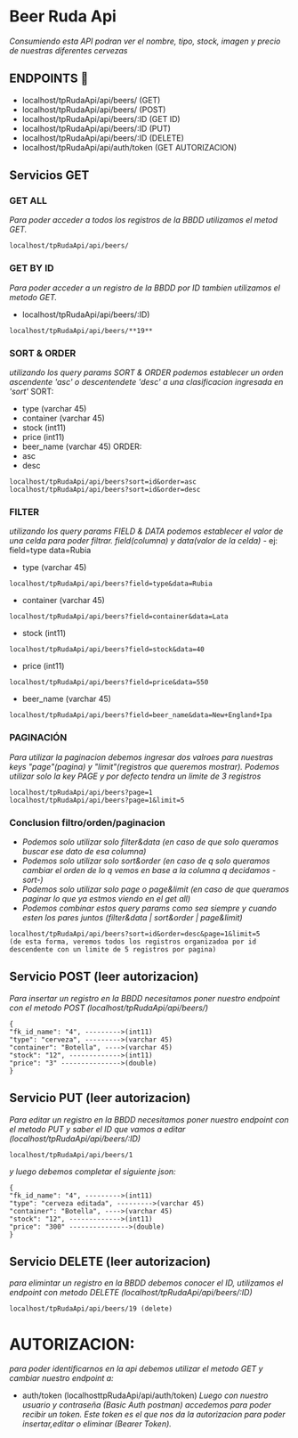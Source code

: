 # Beer Ruda Api

_Consumiendo esta API podran ver el nombre, tipo, stock, imagen y precio de nuestras diferentes cervezas_

## ENDPOINTS 🚀

* localhost/tpRudaApi/api/beers/ (GET)
* localhost/tpRudaApi/api/beers/ (POST)
* localhost/tpRudaApi/api/beers/:ID (GET ID)
* localhost/tpRudaApi/api/beers/:ID (PUT)
* localhost/tpRudaApi/api/beers/:ID (DELETE)
* localhost/tpRudaApi/api/auth/token (GET AUTORIZACION)

## Servicios GET
### GET ALL
 _Para poder acceder a todos los registros de la BBDD utilizamos el metod GET._
```
localhost/tpRudaApi/api/beers/  
```
### GET BY ID
_Para poder acceder a un registro de la BBDD por ID tambien utilizamos el metodo GET._
* localhost/tpRudaApi/api/beers/:ID)
```
localhost/tpRudaApi/api/beers/**19**
```
### SORT & ORDER
_utilizando los query params SORT & ORDER podemos establecer un orden ascendente 'asc' o descentendete 'desc' a una clasificacion ingresada en 'sort'_
SORT:
* type (varchar 45)
* container (varchar 45)
* stock (int11)
* price (int11)
* beer_name (varchar 45)
ORDER:
* asc
* desc
```
localhost/tpRudaApi/api/beers?sort=id&order=asc
localhost/tpRudaApi/api/beers?sort=id&order=desc
```

### FILTER
_utilizando los query params FIELD & DATA podemos establecer el valor de una celda para poder filtrar. field(columna) y data(valor de la celda)_ - ej: field=type data=Rubia
       
* type (varchar 45) 
```
localhost/tpRudaApi/api/beers?field=type&data=Rubia
```
* container (varchar 45)
```
localhost/tpRudaApi/api/beers?field=container&data=Lata
```
* stock (int11) 
```
localhost/tpRudaApi/api/beers?field=stock&data=40
```
* price (int11) 
```
localhost/tpRudaApi/api/beers?field=price&data=550
```
* beer_name (varchar 45) 
```
localhost/tpRudaApi/api/beers?field=beer_name&data=New+England+Ipa
```
### PAGINACIÓN
_Para utilizar la paginacion debemos ingresar dos valroes para nuestras keys "page"(pagina) y "limit"(registros que queremos mostrar). Podemos utilizar solo la key PAGE y por defecto tendra un limite de 3 registros_   
```
localhost/tpRudaApi/api/beers?page=1
localhost/tpRudaApi/api/beers?page=1&limit=5    
```
### Conclusion filtro/orden/paginacion
* _Podemos solo utilizar solo filter&data (en caso de que solo queramos buscar ese dato de esa columna)_
* _Podemos solo utilizar solo sort&order (en caso de q solo queramos cambiar el orden de lo q vemos en base a la columna q decidamos -sort-)_
* _Podemos solo utilizar solo page o page&limit (en caso de que queramos paginar lo que ya estmos viendo en el get all)_
* _Podemos combinar estos query params como sea siempre y cuando esten los pares juntos (filter&data | sort&order | page&limit)_
```
localhost/tpRudaApi/api/beers?sort=id&order=desc&page=1&limit=5
(de esta forma, veremos todos los registros organizadoa por id descendente con un limite de 5 registros por pagina)
```
## Servicio POST (leer autorizacion)
_Para insertar un registro en la BBDD necesitamos poner nuestro endpoint con el metodo POST (localhost/tpRudaApi/api/beers/)_
``` 
{
"fk_id_name": "4", --------->(int11)           
"type": "cerveza", --------->(varchar 45)
"container": "Botella", ---->(varchar 45)
"stock": "12", ------------->(int11)
"price": "3" --------------->(double)
}
```
## Servicio PUT (leer autorizacion)
_Para editar un registro en la BBDD necesitamos poner nuestro endpoint con el metodo PUT y saber el ID que vamos a editar (localhost/tpRudaApi/api/beers/:ID)_
  ```
localhost/tpRudaApi/api/beers/1
  ```  
_y luego debemos completar el siguiente json:_
```   
{
"fk_id_name": "4", --------->(int11)           
"type": "cerveza editada", --------->(varchar 45)
"container": "Botella", ---->(varchar 45)
"stock": "12", ------------->(int11)
"price": "300" --------------->(double)
}
```
## Servicio DELETE (leer autorizacion)
_para elimintar un registro en la BBDD debemos conocer el ID, utilizamos el endpoint con metodo DELETE (localhost/tpRudaApi/api/beers/:ID)_
```
localhost/tpRudaApi/api/beers/19 (delete)
```
# AUTORIZACION:
_para poder identificarnos en la api debemos utilizar el metodo GET y cambiar nuestro endpoint a:_
* auth/token 
(localhosttpRudaApi/api/auth/token) 
_Luego con nuestro usuario y contraseña (Basic Auth postman) accedemos para poder recibir un token._
_Este token es el que nos da la autorizacion para poder insertar,editar o eliminar (Bearer Token)._
